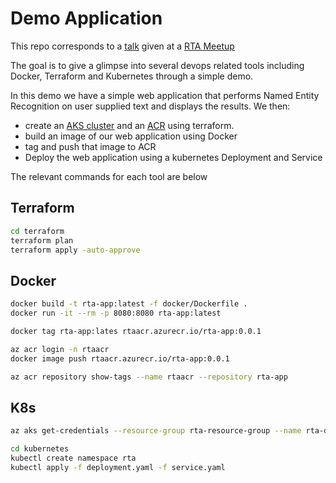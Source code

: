 # Demo Application

This repo corresponds to a [talk](https://docs.google.com/presentation/d/1X_76P1CdcFJa6FAw3BZPIr3BGSAAbhMb-RTbh30kZic/edit?usp=sharing) given at a [RTA Meetup](https://www.rtpanalysts.org/)

The goal is to give a glimpse into several devops related tools including Docker, Terraform and Kubernetes through a simple demo.

In this demo we have a simple web application that performs Named Entity Recognition on user supplied text and displays the results. We then:
* create an [AKS cluster](https://azure.microsoft.com/en-us/services/kubernetes-service/) and an [ACR](https://azure.microsoft.com/en-us/services/container-registry/) using terraform. 
* build an image of our web application using Docker
* tag and push that image to ACR
* Deploy the web application using a kubernetes Deployment and Service

The relevant commands for each tool are below

## Terraform
```bash
cd terraform
terraform plan
terraform apply -auto-approve
```

## Docker
```bash
docker build -t rta-app:latest -f docker/Dockerfile .
docker run -it --rm -p 8080:8080 rta-app:latest

docker tag rta-app:lates rtaacr.azurecr.io/rta-app:0.0.1

az acr login -n rtaacr
docker image push rtaacr.azurecr.io/rta-app:0.0.1

az acr repository show-tags --name rtaacr --repository rta-app
```


## K8s
```bash
az aks get-credentials --resource-group rta-resource-group --name rta-demo-cluster --overwrite-existing

cd kubernetes
kubectl create namespace rta
kubectl apply -f deployment.yaml -f service.yaml
```
